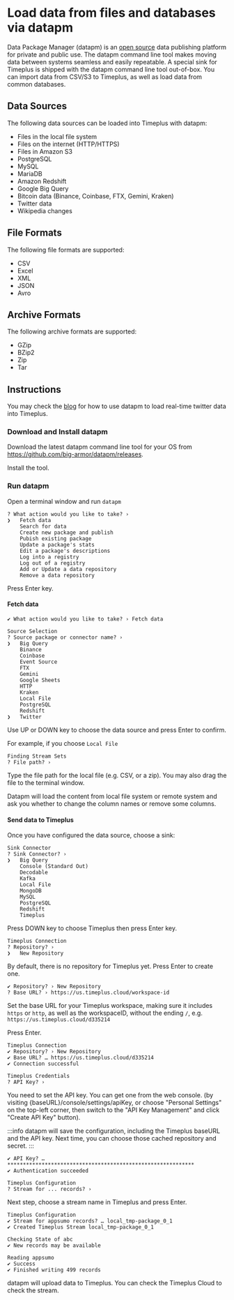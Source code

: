 # Load data from files and databases via datapm

Data Package Manager (datapm) is an [open source](https://github.com/big-armor/datapm) data publishing platform for private and public use. The datapm command line tool makes moving data between systems seamless and easily repeatable. A special sink for Timeplus is shipped with the datapm command line tool out-of-box.  You can import data from CSV/S3 to Timeplus, as well as load data from common databases.

## Data Sources
The following data sources can be loaded into Timeplus with datapm:
* Files in the local file system
* Files on the internet (HTTP/HTTPS)
* Files in Amazon S3
* PostgreSQL
* MySQL
* MariaDB
* Amazon Redshift
* Google Big Query
* Bitcoin data (Binance, Coinbase, FTX, Gemini, Kraken)
* Twitter data
* Wikipedia changes

## File Formats
The following file formats are supported:
* CSV
* Excel
* XML
* JSON
* Avro

## Archive Formats
The following archive formats are supported:
* GZip
* BZip2
* Zip
* Tar

## Instructions

You may check the [blog]( https://www.timeplus.com/post/real-time-twitter-marketing) for how to use datapm to load real-time twitter data into Timeplus.

### Download and Install datapm

Download the latest datapm command line tool for your OS from https://github.com/big-armor/datapm/releases.

Install the tool.

### Run datapm
Open a terminal window and run `datapm`
```
? What action would you like to take? ›
❯   Fetch data
    Search for data
    Create new package and publish
    Pubish existing package
    Update a package's stats
    Edit a package's descriptions
    Log into a registry
    Log out of a registry
    Add or Update a data repository
    Remove a data repository
```

Press Enter key.

#### Fetch data
```
✔ What action would you like to take? › Fetch data

Source Selection
? Source package or connector name? ›
❯   Big Query
    Binance
    Coinbase
    Event Source
    FTX
    Gemini
    Google Sheets
    HTTP
    Kraken
    Local File
    PostgreSQL
    Redshift
❯   Twitter
```

Use UP or DOWN key to choose the data source and press Enter to confirm. 

For example, if you choose `Local File`
```
Finding Stream Sets
? File path? ›
```

Type the file path for the local file (e.g. CSV, or a zip). You may also drag the file to the terminal window.

Datapm will load the content from local file system or remote system and ask you whether to change the column names or remove some columns.

#### Send data to Timeplus
Once you have configured the data source, choose a sink:
```
Sink Connector
? Sink Connector? ›
❯   Big Query
    Console (Standard Out)
    Decodable
    Kafka
    Local File
    MongoDB
    MySQL
    PostgreSQL
    Redshift
    Timeplus
```

Press DOWN key to choose Timeplus then press Enter key.
```
Timeplus Connection
? Repository? ›
❯   New Repository
```

By default, there is no repository for Timeplus yet. Press Enter to create one.
```
✔ Repository? › New Repository
? Base URL? › https://us.timeplus.cloud/workspace-id
```
Set the base URL for your Timeplus workspace, making sure it includes `https` or `http`, as well as the workspaceID, without the ending `/`, e.g. `https://us.timeplus.cloud/d335214`

Press Enter.
```
Timeplus Connection
✔ Repository? › New Repository
✔ Base URL? … https://us.timeplus.cloud/d335214
✔ Connection successful

Timeplus Credentials
? API Key? › 
```

You need to set the API key. You can get one from the web console. (by visiting {baseURL}/console/settings/apiKey, or choose "Personal Settings" on the top-left corner, then switch to the "API Key Management" and click "Create API Key" button).

:::info
datapm will save the configuration, including the Timeplus baseURL and the API key. Next time, you can choose those cached repository and secret.
:::

```
✔ API Key? … ************************************************************
✔ Authentication succeeded

Timeplus Configuration
? Stream for ... records? › 
```
Next step, choose a stream name in Timeplus and press Enter.
```
Timeplus Configuration
✔ Stream for appsumo records? … local_tmp-package_0_1
✔ Created Timeplus Stream local_tmp-package_0_1

Checking State of abc
✔ New records may be available

Reading appsumo
✔ Success
✔ Finished writing 499 records
```

datapm will upload data to Timeplus. You can check the Timeplus Cloud to check the stream.